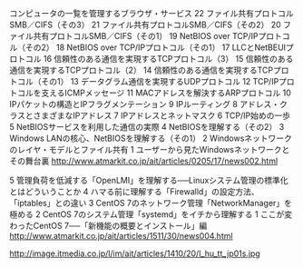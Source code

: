 
コンピュータの一覧を管理するブラウザ・サービス
22
ファイル共有プロトコルSMB／CIFS（その3）
21
ファイル共有プロトコルSMB／CIFS（その2）
20
ファイル共有プロトコルSMB／CIFS（その1）
19
NetBIOS over TCP/IPプロトコル（その2）
18
NetBIOS over TCP/IPプロトコル（その1）
17
LLCとNetBEUIプロトコル
16
信頼性のある通信を実現するTCPプロトコル（3）
15
信頼性のある通信を実現するTCPプロトコル（2）
14
信頼性のある通信を実現するTCPプロトコル（その1）
13
データグラム通信を実現するUDPプロトコル
12
TCP/IPプロトコルを支えるICMPメッセージ
11
MACアドレスを解決するARPプロトコル
10
IPパケットの構造とIPフラグメンテーション
9
IPルーティング
8
アドレス・クラスとさまざまなIPアドレス
7
IPアドレスとネットマスク
6
TCP/IP始めの一歩
5
NetBIOSサービスを利用した通信の実際
4
NetBIOSを理解する（その2）
3
Windows LANの核心、NetBIOSを理解する（その1）
2
Windowsネットワークのレイヤ・モデルとファイル共有
1
ユーザーから見たWindowsネットワークとその舞台裏
http://www.atmarkit.co.jp/ait/articles/0205/17/news002.html




5
管理負荷を低減する「OpenLMI」を理解する──Linuxシステム管理の標準化とはどういうことか
4
ハマる前に理解する「Firewalld」の設定方法、「iptables」との違い
3
CentOS 7のネットワーク管理「NetworkManager」を極める
2
CentOS 7のシステム管理「systemd」をイチから理解する
1
ここが変わったCentOS 7──「新機能の概要とインストール」編
http://www.atmarkit.co.jp/ait/articles/1511/30/news004.html


http://image.itmedia.co.jp/l/im/ait/articles/1410/20/l_hu_tt_jp01s.jpg
